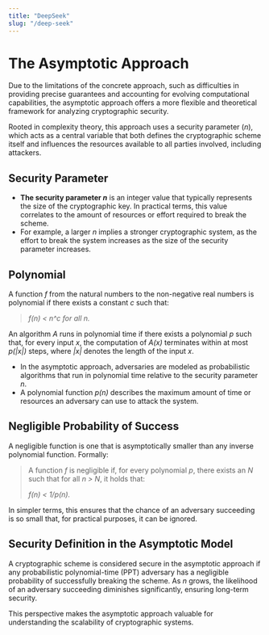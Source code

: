 ```yaml
---
title: "DeepSeek"
slug: "/deep-seek"
---
```


# The Asymptotic Approach

Due to the limitations of the concrete approach, such as difficulties in providing precise guarantees and accounting for evolving computational capabilities, the asymptotic approach offers a more flexible and theoretical framework for analyzing cryptographic security.

Rooted in complexity theory, this approach uses a security parameter (*n*), which acts as a central variable that both defines the cryptographic scheme itself and influences the resources available to all parties involved, including attackers.

## Security Parameter
- **The security parameter *n*** is an integer value that typically represents the size of the cryptographic key. In practical terms, this value correlates to the amount of resources or effort required to break the scheme.
- For example, a larger *n* implies a stronger cryptographic system, as the effort to break the system increases as the size of the security parameter increases.

## Polynomial
A function *f* from the natural numbers to the non-negative real numbers is polynomial if there exists a constant *c* such that:

> *f(n) < n^c for all n.*

An algorithm *A* runs in polynomial time if there exists a polynomial *p* such that, for every input *x*, the computation of *A(x)* terminates within at most *p(|x|)* steps, where *|x|* denotes the length of the input *x*.

- In the asymptotic approach, adversaries are modeled as probabilistic algorithms that run in polynomial time relative to the security parameter *n*.
- A polynomial function *p(n)* describes the maximum amount of time or resources an adversary can use to attack the system.

## Negligible Probability of Success
A negligible function is one that is asymptotically smaller than any inverse polynomial function. Formally:

> A function *f* is negligible if, for every polynomial *p*, there exists an *N* such that for all *n > N*, it holds that:
>
> *f(n) < 1/p(n).* 

In simpler terms, this ensures that the chance of an adversary succeeding is so small that, for practical purposes, it can be ignored.

## Security Definition in the Asymptotic Model
A cryptographic scheme is considered secure in the asymptotic approach if any probabilistic polynomial-time (PPT) adversary has a negligible probability of successfully breaking the scheme. As *n* grows, the likelihood of an adversary succeeding diminishes significantly, ensuring long-term security.

This perspective makes the asymptotic approach valuable for understanding the scalability of cryptographic systems.

